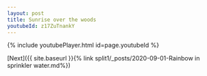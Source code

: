 ```yaml
---
layout: post
title: Sunrise over the woods
youtubeId: z17ZuTnankY
---
```

 
 

 
 
 
 


{% include youtubePlayer.html id=page.youtubeId %}
 
[Next]({{ site.baseurl }}{% link  split1/_posts/2020-09-01-Rainbow in sprinkler water.md%})
 

